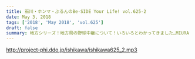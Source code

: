 ```yaml
---
title: 石川・ホンマ・ぶるんのBe-SIDE Your Life! vol.625-2
date: May 3, 2018
tags: ['2018', 'May 2018', 'vol.625']
draft: false
summary: 地方シリーズ！地方局の野球中継について！いろいろとわかってきました…MIURA
---
```


http://project-phi.ddo.jp/ishikawa/ishikawa625_2.mp3
